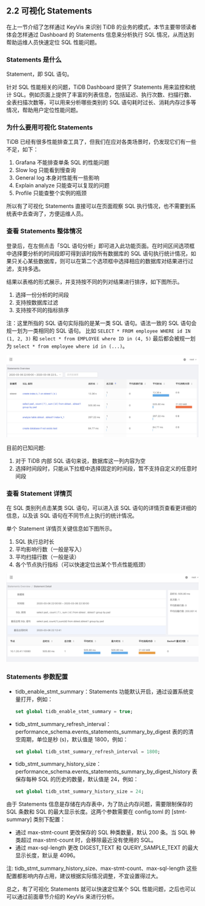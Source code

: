 ## 2.2 可视化 Statements

在上一节介绍了怎样通过 KeyVis 来识别 TiDB 的业务的模式，本节主要带领读者体会怎样通过 Dashboard 的 Statements 信息来分析执行 SQL 情况，从而达到帮助运维人员快速定位 SQL 性能问题。

### Statements 是什么

Statement，即 SQL 语句。

针对 SQL 性能相关的问题，TiDB Dashboard 提供了 Statements 用来监控和统计 SQL。例如页面上提供了丰富的列表信息，包括延迟、执行次数、扫描行数、全表扫描次数等，可以用来分析哪些类别的 SQL 语句耗时过长、消耗内存过多等情况，帮助用户定位性能问题。

### 为什么要用可视化 Statements

TiDB 已经有很多性能排查工具了，但我们在应对各类场景时，仍发现它们有一些不足，如下：

1. Grafana 不能排查单条 SQL 的性能问题
2. Slow log 只能看到慢查询
3. General log 本身对性能有一些影响
4. Explain analyze 只能查可以复现的问题
5. Profile 只能查整个实例的瓶颈

所以有了可视化 Statements 直接可以在页面观察 SQL 执行情况，也不需要到系统表中去查询了，方便运维人员。

### 查看 Statements 整体情况

登录后，在左侧点击「SQL 语句分析」即可进入此功能页面。在时间区间选项框中选择要分析的时间段即可得到该时段所有数据库的 SQL 语句执行统计情况，如果只关心某些数据库，则可以在第二个选项框中选择相应的数据库对结果进行过滤，支持多选。

结果以表格的形式展示，并支持按不同的列对结果进行排序，如下图所示。

1. 选择一份分析的时间段
2. 支持按数据库过滤
3. 支持按不同的指标排序

注：这里所指的 SQL 语句实际指的是某一类 SQL 语句。语法一致的 SQL 语句会规一划为一类相同的 SQL 语句。
比如 `SELECT * FROM employee WHERE id IN (1, 2, 3)` 和 `select * from EMPLOYEE where ID in (4, 5)` 最后都会被规一划为 `select * from employee where id in (...)`。

![](/res/session3/chapter3/slow-query-table/1.jpg)

目前的已知问题:

1. 对于 TiDB 内部 SQL 语句来说，数据库这一列内容为空
2. 选择时间段时，只能从下拉框中选择固定的时间段，暂不支持自定义的任意时间段

### 查看 Statement 详情页

在 SQL 类别列点击某类 SQL 语句，可以进入该 SQL 语句的详情页查看更详细的信息，以及该 SQL 语句在不同节点上执行的统计情况。

单个 Statement 详情页关键信息如下图所示。

1. SQL 执行总时长
2. 平均影响行数（一般是写入）
3. 平均扫描行数（一般是读）
4. 各个节点执行指标（可以快速定位出某个节点性能瓶颈）

![](/res/session3/chapter3/slow-query-table/2.jpg)

### Statements 参数配置

- tidb_enable_stmt_summary：Statements 功能默认开启，通过设置系统变量打开，例如：

  ```sql
  set global tidb_enable_stmt_summary = true;
  ```

- tidb_stmt_summary_refresh_interval：performance_schema.events_statements_summary_by_digest 表的的清空周期，单位是秒 (s)，默认值是 1800，例如：

  ```sql
  set global tidb_stmt_summary_refresh_interval = 1800;
  ```

- tidb_stmt_summary_history_size：performance_schema.events_statements_summary_by_digest_history 表保存每种 SQL 的历史的数量，默认值是 24，例如：

  ```sql
  set global tidb_stmt_summary_history_size = 24;
  ```

由于 Statements 信息是存储在内存表中，为了防止内存问题，需要限制保存的 SQL 条数和 SQL 的最大显示长度。这两个参数需要在 config.toml 的 [stmt-summary] 类别下配置：

- 通过 max-stmt-count 更改保存的 SQL 种类数量，默认 200 条。当 SQL 种类超过 max-stmt-count 时，会移除最近没有使用的 SQL。
- 通过 max-sql-length 更改 DIGEST_TEXT 和 QUERY_SAMPLE_TEXT 的最大显示长度，默认是 4096。

注: tidb_stmt_summary_history_size、max-stmt-count、max-sql-length 这些配置都影响内存占用，建议根据实际情况调整，不宜设置得过大。

总之，有了可视化 Statements 就可以快速定位某个 SQL 性能问题，之后也可以可以通过前面章节介绍的 KeyVis 来进行分析。
